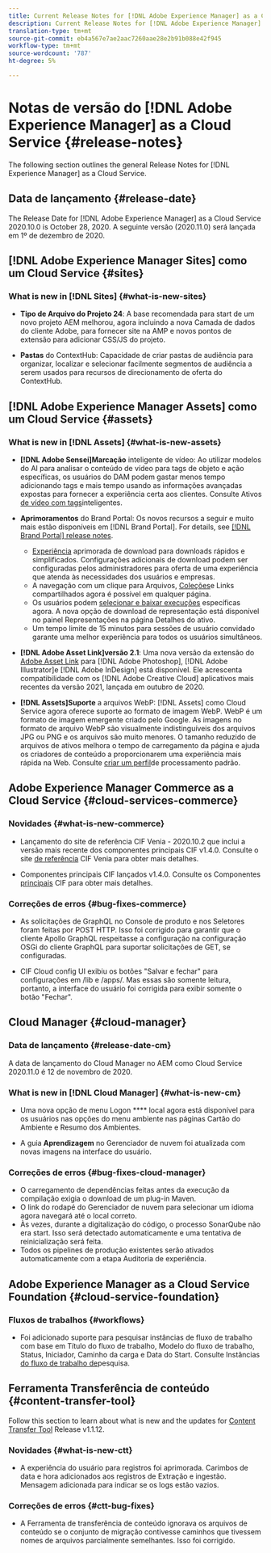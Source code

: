 ```yaml
---
title: Current Release Notes for [!DNL Adobe Experience Manager] as a Cloud Service.
description: Current Release Notes for [!DNL Adobe Experience Manager] as a Cloud Service.
translation-type: tm+mt
source-git-commit: eb4a567e7ae2aac7260aae28e2b91b088e42f945
workflow-type: tm+mt
source-wordcount: '787'
ht-degree: 5%

---
```



# Notas de versão do [!DNL Adobe Experience Manager] as a Cloud Service {#release-notes}

The following section outlines the general Release Notes for [!DNL Experience Manager] as a Cloud Service.

## Data de lançamento {#release-date}

The Release Date for [!DNL Adobe Experience Manager] as a Cloud Service 2020.10.0 is October 28, 2020.
A seguinte versão (2020.11.0) será lançada em 1º de dezembro de 2020.

## [!DNL Adobe Experience Manager Sites] como um Cloud Service {#sites}

### What is new in [!DNL Sites] {#what-is-new-sites}

<!-- add when release done: * **Core Components 2.12.0**: With Core Components being on auto-update, benefit from the latest improvements contributed by the community. See list of changes since 2.11.1: Release Notes -->

* **Tipo de Arquivo do Projeto 24**: A base recomendada para start de um novo projeto AEM melhorou, agora incluindo a nova Camada de dados do cliente Adobe, para fornecer site na AMP e novos pontos de extensão para adicionar CSS/JS do projeto.

* **Pastas** do ContextHub: Capacidade de criar pastas de audiência para organizar, localizar e selecionar facilmente segmentos de audiência a serem usados para recursos de direcionamento de oferta do ContextHub.

## [!DNL Adobe Experience Manager Assets] como um Cloud Service {#assets}

### What is new in [!DNL Assets] {#what-is-new-assets}

* **[!DNL Adobe Sensei]Marcação** inteligente de vídeo: Ao utilizar modelos do AI para analisar o conteúdo de vídeo para tags de objeto e ação específicas, os usuários do DAM podem gastar menos tempo adicionando tags e mais tempo usando as informações avançadas expostas para fornecer a experiência certa aos clientes. Consulte Ativos [de vídeo com tags](/help/assets/smart-tags-video-assets.md)inteligentes.

* **Aprimoramentos** do Brand Portal: Os novos recursos a seguir e muito mais estão disponíveis em [!DNL Brand Portal]. For details, see [[!DNL Brand Portal] release notes](https://docs.adobe.com/content/help/en/experience-manager-brand-portal/using/introduction/brand-portal-release-notes.html).

   * [Experiência](https://docs.adobe.com/content/help/en/experience-manager-brand-portal/using/download/brand-portal-download-assets.html) aprimorada de download para downloads rápidos e simplificados. Configurações adicionais de download podem ser configuradas pelos administradores para oferta de uma experiência que atenda às necessidades dos usuários e empresas.
   * A navegação com um clique para Arquivos, [Coleções](https://docs.adobe.com/content/help/en/experience-manager-brand-portal/using/share/brand-portal-share-collection.html)e Links compartilhados agora é possível em qualquer página.
   * Os usuários podem [selecionar e baixar execuções](https://docs.adobe.com/content/help/en/experience-manager-brand-portal/using/download/brand-portal-download-assets.html#download-assets-from-asset-details-page) específicas agora. A nova opção de download de representação está disponível no painel Representações na página Detalhes do ativo.
   * Um tempo limite de 15 minutos para sessões de usuário convidado garante uma melhor experiência para todos os usuários simultâneos.

* **[!DNL Adobe Asset Link]versão 2.1**: Uma nova versão da extensão do [Adobe Asset Link](https://helpx.adobe.com/enterprise/admin-guide.html/enterprise/using/manage-assets-using-adobe-asset-link.ug.html) para [!DNL Adobe Photoshop], [!DNL Adobe Illustrator]e [!DNL Adobe InDesign] está disponível. Ele acrescenta compatibilidade com os [!DNL Adobe Creative Cloud] aplicativos mais recentes da versão 2021, lançada em outubro de 2020.

* **[!DNL Assets]Suporte** a arquivos WebP: [!DNL Assets] como Cloud Service agora oferece suporte ao formato de imagem WebP. WebP é um formato de imagem emergente criado pelo Google. As imagens no formato de arquivo WebP são visualmente indistinguíveis dos arquivos JPG ou PNG e os arquivos são muito menores. O tamanho reduzido de arquivos de ativos melhora o tempo de carregamento da página e ajuda os criadores de conteúdo a proporcionarem uma experiência mais rápida na Web. Consulte [criar um perfil](/help/assets/asset-microservices-configure-and-use.md#create-standard-profile)de processamento padrão.

## Adobe Experience Manager Commerce as a Cloud Service {#cloud-services-commerce}

### Novidades {#what-is-new-commerce}

* Lançamento do site de referência CIF Venia - 2020.10.2 que inclui a versão mais recente dos componentes principais CIF v1.4.0. Consulte o site [de referência](https://github.com/adobe/aem-cif-guides-venia/releases/tag/venia-2020.10.2) CIF Venia para obter mais detalhes.

* Componentes principais CIF lançados v1.4.0. Consulte os Componentes [principais](https://github.com/adobe/aem-core-cif-components/releases/tag/core-cif-components-reactor-1.4.0) CIF para obter mais detalhes.

### Correções de erros {#bug-fixes-commerce}

* As solicitações de GraphQL no Console de produto e nos Seletores foram feitas por POST HTTP. Isso foi corrigido para garantir que o cliente Apollo GraphQL respeitasse a configuração na configuração OSGi do cliente GraphQL para suportar solicitações de GET, se configuradas.

* CIF Cloud config UI exibiu os botões &quot;Salvar e fechar&quot; para configurações em /lib e /apps/. Mas essas são somente leitura, portanto, a interface do usuário foi corrigida para exibir somente o botão &quot;Fechar&quot;.


## Cloud Manager {#cloud-manager}

### Data de lançamento {#release-date-cm}

A data de lançamento do Cloud Manager no AEM como Cloud Service 2020.11.0 é 12 de novembro de 2020.

### What is new in [!DNL Cloud Manager] {#what-is-new-cm}

* Uma nova opção de menu Logon **** local agora está disponível para os usuários nas opções do menu ambiente nas páginas Cartão do Ambiente e Resumo dos Ambientes.

* A guia **Aprendizagem** no Gerenciador de nuvem foi atualizada com novas imagens na interface do usuário.

### Correções de erros {#bug-fixes-cloud-manager}

* O carregamento de dependências feitas antes da execução da compilação exigia o download de um plug-in Maven.
* O link do rodapé do Gerenciador de nuvem para selecionar um idioma agora navegará até o local correto.
* Às vezes, durante a digitalização do código, o processo SonarQube não era start. Isso será detectado automaticamente e uma tentativa de reinicialização será feita.
* Todos os pipelines de produção existentes serão ativados automaticamente com a etapa Auditoria de experiência.

## Adobe Experience Manager as a Cloud Service Foundation {#cloud-service-foundation}

### Fluxos de trabalhos {#workflows}

* Foi adicionado suporte para pesquisar instâncias de fluxo de trabalho com base em Título do fluxo de trabalho, Modelo do fluxo de trabalho, Status, Iniciador, Caminho da carga e Data do Start. Consulte Instâncias [do fluxo de trabalho de](https://docs.adobe.com/content/help/en/experience-manager-cloud-service/sites/administering/workflows-administering.html)pesquisa.

## Ferramenta Transferência de conteúdo {#content-transfer-tool}

Follow this section to learn about what is new and the updates for [Content Transfer Tool](https://docs.adobe.com/content/help/en/experience-manager-cloud-service/moving/cloud-migration/content-transfer-tool/overview-content-transfer-tool.html) Release v1.1.12.

### Novidades {#what-is-new-ctt}

* A experiência do usuário para registros foi aprimorada. Carimbos de data e hora adicionados aos registros de Extração e ingestão. Mensagem adicionada para indicar se os logs estão vazios.

### Correções de erros {#ctt-bug-fixes}

* A Ferramenta de transferência de conteúdo ignorava os arquivos de conteúdo se o conjunto de migração contivesse caminhos que tivessem nomes de arquivos parcialmente semelhantes. Isso foi corrigido.
